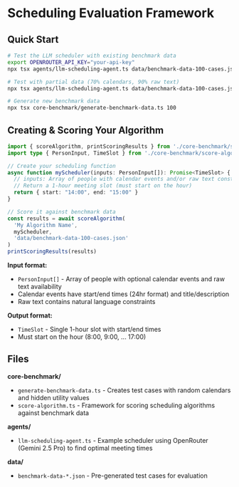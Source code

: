 # Scheduling Evaluation Framework

## Quick Start

```bash
# Test the LLM scheduler with existing benchmark data
export OPENROUTER_API_KEY="your-api-key"
npx tsx agents/llm-scheduling-agent.ts data/benchmark-data-100-cases.json

# Test with partial data (70% calendars, 90% raw text)
npx tsx agents/llm-scheduling-agent.ts data/benchmark-data-100-cases.json 0.7 0.9

# Generate new benchmark data
npx tsx core-benchmark/generate-benchmark-data.ts 100
```

## Creating & Scoring Your Algorithm

```typescript
import { scoreAlgorithm, printScoringResults } from './core-benchmark/score-algorithm'
import type { PersonInput, TimeSlot } from './core-benchmark/score-algorithm'

// Create your scheduling function
async function myScheduler(inputs: PersonInput[]): Promise<TimeSlot> {
  // inputs: Array of people with calendar events and/or raw text constraints
  // Return a 1-hour meeting slot (must start on the hour)
  return { start: "14:00", end: "15:00" }
}

// Score it against benchmark data
const results = await scoreAlgorithm(
  'My Algorithm Name',
  myScheduler,
  'data/benchmark-data-100-cases.json'
)
printScoringResults(results)
```

**Input format:**
- `PersonInput[]` - Array of people with optional calendar events and raw text availability
- Calendar events have start/end times (24hr format) and title/description
- Raw text contains natural language constraints

**Output format:**
- `TimeSlot` - Single 1-hour slot with start/end times
- Must start on the hour (8:00, 9:00, ... 17:00)

## Files

**core-benchmark/**
- `generate-benchmark-data.ts` - Creates test cases with random calendars and hidden utility values
- `score-algorithm.ts` - Framework for scoring scheduling algorithms against benchmark data

**agents/**
- `llm-scheduling-agent.ts` - Example scheduler using OpenRouter (Gemini 2.5 Pro) to find optimal meeting times

**data/**
- `benchmark-data-*.json` - Pre-generated test cases for evaluation